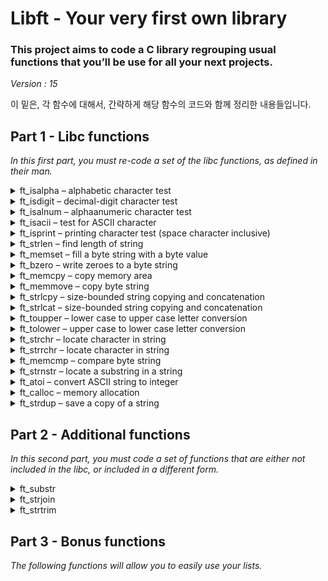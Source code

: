 # Libft - Your very first own library

### This project aims to code a C library regrouping usual functions that you’ll be use for all your next projects.
*Version : 15*

이 밑은, 각 함수에 대해서, 간략하게 해당 함수의 코드와 함께 정리한 내용들입니다.

## Part 1 - Libc functions

*In this first part, you must re-code a set of the libc functions, as defined in their
man.*

<details>
    <summary>ft_isalpha – alphabetic character test</summary>

<!-- MARKDOWN-AUTO-DOCS:START (CODE:src=./libft/ft_isalpha.c) -->
<!-- The below code snippet is automatically added from ./libft/ft_isalpha.c -->
```c
/* ************************************************************************** */
/*                                                                            */
/*                                                        :::      ::::::::   */
/*   ft_isalpha.c                                       :+:      :+:    :+:   */
/*                                                    +:+ +:+         +:+     */
/*   By: tjo <tjo@student.42seoul.kr>               +#+  +:+       +#+        */
/*                                                +#+#+#+#+#+   +#+           */
/*   Created: 2022/03/10 15:09:42 by tjo               #+#    #+#             */
/*   Updated: 2022/03/10 15:57:06 by tjo              ###   ########.fr       */
/*                                                                            */
/* ************************************************************************** */

int	ft_isalpha(int c)
{
	return (('A' <= c && c <= 'Z') || ('a' <= c && c <= 'z'));
}
```
<!-- MARKDOWN-AUTO-DOCS:END -->
* 인자가 알파벳에 속한다면 1을 리턴하고, 아니라면 0을 리턴한다.

- - -
</details>

<details>
    <summary>ft_isdigit – decimal-digit character test</summary>

<!-- MARKDOWN-AUTO-DOCS:START (CODE:src=./libft/ft_isdigit.c) -->
<!-- The below code snippet is automatically added from ./libft/ft_isdigit.c -->
```c
/* ************************************************************************** */
/*                                                                            */
/*                                                        :::      ::::::::   */
/*   ft_isdigit.c                                       :+:      :+:    :+:   */
/*                                                    +:+ +:+         +:+     */
/*   By: tjo <tjo@student.42seoul.kr>               +#+  +:+       +#+        */
/*                                                +#+#+#+#+#+   +#+           */
/*   Created: 2022/03/10 15:09:42 by tjo               #+#    #+#             */
/*   Updated: 2022/03/10 15:57:07 by tjo              ###   ########.fr       */
/*                                                                            */
/* ************************************************************************** */

int	ft_isdigit(int c)
{
	return ('0' <= c && c <= '9');
}
```
<!-- MARKDOWN-AUTO-DOCS:END -->
* 인자가 10진수 숫자에 속한다면 1을 리턴하고, 아니라면 0을 리턴한다.
*
- - -
</details>

<details>
    <summary>ft_isalnum – alphaanumeric character test</summary>

<!-- MARKDOWN-AUTO-DOCS:START (CODE:src=./libft/ft_isalnum.c) -->
<!-- The below code snippet is automatically added from ./libft/ft_isalnum.c -->
```c
/* ************************************************************************** */
/*                                                                            */
/*                                                        :::      ::::::::   */
/*   ft_isalnum.c                                       :+:      :+:    :+:   */
/*                                                    +:+ +:+         +:+     */
/*   By: tjo <tjo@student.42seoul.kr>               +#+  +:+       +#+        */
/*                                                +#+#+#+#+#+   +#+           */
/*   Created: 2022/03/10 15:09:42 by tjo               #+#    #+#             */
/*   Updated: 2022/03/10 15:56:53 by tjo              ###   ########.fr       */
/*                                                                            */
/* ************************************************************************** */

int	ft_isalnum(int c)
{
	return (('0' <= c && c <= '9') \
	|| ('a' <= c && c <= 'z') || ('A' <= c && c <= 'Z'));
}
```
<!-- MARKDOWN-AUTO-DOCS:END -->
* 인자가 알파벳이나, 10진수 숫자에 속한다면 1을 리턴하고, 아니라면 0을 리턴한다.

- - -
</details>

<details>
    <summary>ft_isacii – test for ASCII character</summary>

<!-- MARKDOWN-AUTO-DOCS:START (CODE:src=./libft/ft_isascii.c) -->
<!-- The below code snippet is automatically added from ./libft/ft_isascii.c -->
```c
/* ************************************************************************** */
/*                                                                            */
/*                                                        :::      ::::::::   */
/*   ft_isascii.c                                       :+:      :+:    :+:   */
/*                                                    +:+ +:+         +:+     */
/*   By: tjo <tjo@student.42seoul.kr>               +#+  +:+       +#+        */
/*                                                +#+#+#+#+#+   +#+           */
/*   Created: 2022/03/10 15:51:01 by tjo               #+#    #+#             */
/*   Updated: 2022/03/10 15:51:52 by tjo              ###   ########.fr       */
/*                                                                            */
/* ************************************************************************** */

int	ft_isascii(int c)
{
	return (0 <= c && c <= 0177);
}
```
<!-- MARKDOWN-AUTO-DOCS:END -->
* 인자가 아스키코드에 속한다면 1을 리턴하고, 아니라면 0을 리턴한다.

- - -
</details>

<details>
    <summary>ft_isprint – printing character test (space character inclusive)</summary>

<!-- MARKDOWN-AUTO-DOCS:START (CODE:src=./libft/ft_isprint.c) -->
<!-- The below code snippet is automatically added from ./libft/ft_isprint.c -->
```c
/* ************************************************************************** */
/*                                                                            */
/*                                                        :::      ::::::::   */
/*   ft_isprint.c                                       :+:      :+:    :+:   */
/*                                                    +:+ +:+         +:+     */
/*   By: tjo <tjo@student.42seoul.kr>               +#+  +:+       +#+        */
/*                                                +#+#+#+#+#+   +#+           */
/*   Created: 2022/03/10 15:52:10 by tjo               #+#    #+#             */
/*   Updated: 2022/03/10 15:53:37 by tjo              ###   ########.fr       */
/*                                                                            */
/* ************************************************************************** */

int	ft_isprint(int c)
{
	return (040 <= c && c <= 0176);
}
```
<!-- MARKDOWN-AUTO-DOCS:END -->
* 인자가 출력가능한 문자에 속한다면 1을 리턴하고, 아니라면 0을 리턴한다.

- - -
</details>

<details>
    <summary>ft_strlen – find length of string</summary>

<!-- MARKDOWN-AUTO-DOCS:START (CODE:src=./libft/ft_strlen.c) -->
<!-- The below code snippet is automatically added from ./libft/ft_strlen.c -->
```c
/* ************************************************************************** */
/*                                                                            */
/*                                                        :::      ::::::::   */
/*   ft_strlen.c                                        :+:      :+:    :+:   */
/*                                                    +:+ +:+         +:+     */
/*   By: tjo <tjo@student.42seoul.kr>               +#+  +:+       +#+        */
/*                                                +#+#+#+#+#+   +#+           */
/*   Created: 2022/03/10 15:53:54 by tjo               #+#    #+#             */
/*   Updated: 2022/03/24 15:04:23 by tjo              ###   ########.fr       */
/*                                                                            */
/* ************************************************************************** */

int	ft_strlen(const char *s)
{
	int	n;

	n = 0;
	while (s[n])
		n++;
	return (n);
}
```
<!-- MARKDOWN-AUTO-DOCS:END -->
* 인자로 주어진 스트링의 길이를 리턴한다
* 스트링의 마지막 글자가 널 문자인 것을 이용해서, 문자열의 길이를 찾는다.

- - -
</details>

<details>
    <summary>ft_memset – fill a byte string with a byte value</summary>

<!-- MARKDOWN-AUTO-DOCS:START (CODE:src=./libft/ft_memset.c) -->
<!-- The below code snippet is automatically added from ./libft/ft_memset.c -->
```c
/* ************************************************************************** */
/*                                                                            */
/*                                                        :::      ::::::::   */
/*   ft_memset.c                                        :+:      :+:    :+:   */
/*                                                    +:+ +:+         +:+     */
/*   By: tjo <tjo@student.42seoul.kr>               +#+  +:+       +#+        */
/*                                                +#+#+#+#+#+   +#+           */
/*   Created: 2022/03/10 15:55:06 by tjo               #+#    #+#             */
/*   Updated: 2022/04/07 20:51:26 by tjo              ###   ########.fr       */
/*                                                                            */
/* ************************************************************************** */

#include"./libft.h"

void	*ft_memset(void *b, int c, size_t len)
{
	char	*cur;

	cur = (char *)b;
	while (len--)
		*(cur++) = (char)c;
	return (b);
}
```
<!-- MARKDOWN-AUTO-DOCS:END -->
* 인자로 주어진 포인터 b부터, *len* 만큼의 바이트를 c로 채운 후 그 주소의 포인터를 리턴한다.
* 메모리를 한 바이트씩 채우기 위해, *void*\*를 *char*\*로 변환해서 사용했다.

- - -
</details>

<details>
    <summary>ft_bzero – write zeroes to a byte string</summary>

<!-- MARKDOWN-AUTO-DOCS:START (CODE:src=./libft/ft_bzero.c) -->
<!-- The below code snippet is automatically added from ./libft/ft_bzero.c -->
```c
/* ************************************************************************** */
/*                                                                            */
/*                                                        :::      ::::::::   */
/*   ft_bzero.c                                         :+:      :+:    :+:   */
/*                                                    +:+ +:+         +:+     */
/*   By: tjo <tjo@student.42seoul.kr>               +#+  +:+       +#+        */
/*                                                +#+#+#+#+#+   +#+           */
/*   Created: 2022/03/22 14:58:52 by tjo               #+#    #+#             */
/*   Updated: 2022/04/07 20:50:42 by tjo              ###   ########.fr       */
/*                                                                            */
/* ************************************************************************** */

#include"./libft.h"

void	ft_bzero(void *s, size_t n)
{
	while (n--)
		*(char *)(s++) = 0;
}
```
<!-- MARKDOWN-AUTO-DOCS:END -->
* 인자로 주어진 포인터 *s*부터, *n* 만큼의 바이트를 0으로 채운다.
* 메모리를 한 바이트씩 채우기 위해, *void*\*를 *char*\*로 변환해서 사용했다.

- - -
</details>

<details>
    <summary>ft_memcpy – copy memory area</summary>

<!-- MARKDOWN-AUTO-DOCS:START (CODE:src=./libft/ft_memcpy.c) -->
<!-- The below code snippet is automatically added from ./libft/ft_memcpy.c -->
```c
/* ************************************************************************** */
/*                                                                            */
/*                                                        :::      ::::::::   */
/*   ft_memcpy.c                                        :+:      :+:    :+:   */
/*                                                    +:+ +:+         +:+     */
/*   By: tjo <tjo@student.42seoul.kr>               +#+  +:+       +#+        */
/*                                                +#+#+#+#+#+   +#+           */
/*   Created: 2022/03/22 15:00:13 by tjo               #+#    #+#             */
/*   Updated: 2022/04/07 20:51:23 by tjo              ###   ########.fr       */
/*                                                                            */
/* ************************************************************************** */

#include"./libft.h"

void	*ft_memcpy(void *dst, const void *src, size_t n)
{
	size_t	cur;

	if (!dst && !src)
		return (0);
	cur = -1;
	while (++cur < n)
		*(char *)(dst + cur) = *((char *)src + (cur));
	return (dst);
}
```
<!-- MARKDOWN-AUTO-DOCS:END -->
* *src* 포인터로부터 *n* 만큼의 바이트를, *dst* 포인터부터 붙여넣은 후 그 주소의 포인터를 리턴한다.
* 메모리를 한 바이트씩 채우기 위해, *void*\*를 *char*\*로 변환해서 사용했다.

- - -
</details>

<details>
    <summary>ft_memmove – copy byte string</summary>

<!-- MARKDOWN-AUTO-DOCS:START (CODE:src=./libft/ft_memmove.c) -->
<!-- The below code snippet is automatically added from ./libft/ft_memmove.c -->
```c
/* ************************************************************************** */
/*                                                                            */
/*                                                        :::      ::::::::   */
/*   ft_memmove.c                                       :+:      :+:    :+:   */
/*                                                    +:+ +:+         +:+     */
/*   By: tjo <tjo@student.42seoul.kr>               +#+  +:+       +#+        */
/*                                                +#+#+#+#+#+   +#+           */
/*   Created: 2022/03/22 15:10:24 by tjo               #+#    #+#             */
/*   Updated: 2022/04/07 23:27:49 by tjo              ###   ########.fr       */
/*                                                                            */
/* ************************************************************************** */

#include"./libft.h"

void	*ft_memmove(void *dst, const void *src, size_t len)
{
	size_t	cur;

	if (!dst && !src)
		return (0);
	if (dst < src)
	{
		cur = 0;
		while (0 <= cur && cur < len)
		{
			*((char *)dst + cur) = *((char *)src + cur);
			cur++;
		}
	}
	else
	{
		cur = len - 1;
		while (0 <= cur && cur < len)
		{
			*((char *)dst + cur) = *((char *)src + cur);
			cur--;
		}
	}
	return (dst);
}
```
<!-- MARKDOWN-AUTO-DOCS:END -->
* *src* 포인터로부터 *n* 만큼의 바이트를, *dst* 포인터부터 붙여넣은 후 그 주소의 포인터를 리턴한다.
* 메모리를 한 바이트씩 채우기 위해, *void*\*를 *char*\*로 변환해서 사용했다.
* **ft_memcpy**와 다른 점은, **ft_memmove**는 두 메모리가 겹쳐있더라도 문제가 생기지 않는 방식으로 복사한다는 점이다.
* *dst*가 *src*보다 앞 쪽 메모리에 위치한다면 *src*의 앞부터 순차적으로 복사하며, 반대의 경우라면 *src*의 뒤부터 순차적으로 복사하여 데이터가 덮어씌워지는 것을 방지한다.

- - -
</details>

<details>
    <summary>ft_strlcpy – size-bounded string copying and concatenation</summary>

<!-- MARKDOWN-AUTO-DOCS:START (CODE:src=./libft/ft_strlcpy.c) -->
<!-- The below code snippet is automatically added from ./libft/ft_strlcpy.c -->
```c
/* ************************************************************************** */
/*                                                                            */
/*                                                        :::      ::::::::   */
/*   ft_strlcpy.c                                       :+:      :+:    :+:   */
/*                                                    +:+ +:+         +:+     */
/*   By: tjo <tjo@student.42seoul.kr>               +#+  +:+       +#+        */
/*                                                +#+#+#+#+#+   +#+           */
/*   Created: 2022/03/22 15:13:39 by tjo               #+#    #+#             */
/*   Updated: 2022/04/08 00:43:27 by tjo              ###   ########.fr       */
/*                                                                            */
/* ************************************************************************** */

#include"./libft.h"

size_t	ft_strlcpy(char *dst, const char *src, size_t dstsize)
{
	size_t const	src_len = ft_strlen(src);
	size_t			cur;

	if (dstsize == 0)
		return (src_len);
	cur = 0;
	while (cur < src_len && cur < dstsize - 1)
	{
		dst[cur] = src[cur];
		cur++;
	}
	dst[cur] = '\0';
	return (src_len);
}
```
<!-- MARKDOWN-AUTO-DOCS:END -->
* *src* 스트링을, *dst* 스트링의 위치에 복사한 뒤 *src* 스트링의 길이를 리턴한다.
* *dstsize*는 *dst* 포인터에 할당된 공간의 크기를 의미한다. 만약 *dst* 스트링이 *dstsize*보다 크다면, 해당 스트링은 비정상적인 스트링인 것이다.
* 리턴값을 통해 스트링이 온전히 복사되었는지 확인할 수 있다. 만약 *dstsize*보다 리턴값이 크다면, *src* 스트링이 일부 잘려서 복사된 것이다.
* *dstsize*가 1 이상이고, 인자로 주어진 *dst* 스트링이 정상이라면, 수정된 *dst* 스트링은 NULL-termination이 보장된다.

- - -
</details>

<details>
    <summary>ft_strlcat – size-bounded string copying and concatenation</summary>

<!-- MARKDOWN-AUTO-DOCS:START (CODE:src=./libft/ft_strlcat.c) -->
<!-- The below code snippet is automatically added from ./libft/ft_strlcat.c -->
```c
/* ************************************************************************** */
/*                                                                            */
/*                                                        :::      ::::::::   */
/*   ft_strlcat.c                                       :+:      :+:    :+:   */
/*                                                    +:+ +:+         +:+     */
/*   By: tjo <tjo@student.42seoul.kr>               +#+  +:+       +#+        */
/*                                                +#+#+#+#+#+   +#+           */
/*   Created: 2022/03/22 15:23:51 by tjo               #+#    #+#             */
/*   Updated: 2022/04/07 20:51:50 by tjo              ###   ########.fr       */
/*                                                                            */
/* ************************************************************************** */

#include"./libft.h"

size_t	ft_strlcat(char *dst, const char *src, size_t dstsize)
{
	size_t	src_len;
	size_t	dst_len;
	size_t	cur;

	src_len = ft_strlen(src);
	dst_len = 0;
	while (dst[dst_len])
	{
		if (dstsize < dst_len)
			return (dstsize + src_len);
		dst_len++;
	}
	if (dstsize < dst_len)
		return (dstsize + src_len);
	cur = dst_len;
	while (cur - dst_len < src_len && cur + 1 < dstsize)
	{
		dst[cur] = src[cur - dst_len];
		cur++;
	}
	dst[cur] = '\0';
	return (dst_len + src_len);
}
```
<!-- MARKDOWN-AUTO-DOCS:END -->
* *src* 스트링을, *dst* 스트링의 뒤부터 이어붙인 후, 만들어 질 스트링의 길이를 리턴한다.
* *dstsize*는 *dst* 포인터에 할당된 공간의 크기를 의미한다. 만약 *dst* 스트링이 *dstsize*보다 크다면, 해당 스트링은 비정상적인 스트링인 것이다.
* 리턴값을 통해 스트링이 온전히 복사되었는지 확인할 수 있다. 만약 *dstsize*보다 리턴값이 크다면, *src* 스트링이 일부 잘려서 복사된 것이다.
* dstsize가 1 이상이고, 인자로 주어진 *dst* 스트링이 정상이라면, 수정된 *dst* 스트링은 NULL-termination이 보장된다.

- - -
</details>

<details>
    <summary>ft_toupper – lower case to upper case letter conversion</summary>

<!-- MARKDOWN-AUTO-DOCS:START (CODE:src=./libft/ft_toupper.c) -->
<!-- The below code snippet is automatically added from ./libft/ft_toupper.c -->
```c
/* ************************************************************************** */
/*                                                                            */
/*                                                        :::      ::::::::   */
/*   ft_toupper.c                                       :+:      :+:    :+:   */
/*                                                    +:+ +:+         +:+     */
/*   By: tjo <tjo@student.42seoul.kr>               +#+  +:+       +#+        */
/*                                                +#+#+#+#+#+   +#+           */
/*   Created: 2022/03/22 15:30:37 by tjo               #+#    #+#             */
/*   Updated: 2022/03/22 15:32:55 by tjo              ###   ########.fr       */
/*                                                                            */
/* ************************************************************************** */

int	ft_toupper(int c)
{
	if ('a' <= c && c <= 'z')
		c += 'A' - 'a';
	return (c);
}
```
<!-- MARKDOWN-AUTO-DOCS:END -->
* 인자가 소문자라면, 대문자로 바꾸어 리턴한다.

- - -
</details>

<details>
    <summary>ft_tolower – upper case to lower case letter conversion</summary>

<!-- MARKDOWN-AUTO-DOCS:START (CODE:src=./libft/ft_tolower.c) -->
<!-- The below code snippet is automatically added from ./libft/ft_tolower.c -->
```c
/* ************************************************************************** */
/*                                                                            */
/*                                                        :::      ::::::::   */
/*   ft_tolower.c.c                                     :+:      :+:    :+:   */
/*                                                    +:+ +:+         +:+     */
/*   By: tjo <tjo@student.42seoul.kr>               +#+  +:+       +#+        */
/*                                                +#+#+#+#+#+   +#+           */
/*   Created: 2022/03/22 15:30:37 by tjo               #+#    #+#             */
/*   Updated: 2022/03/22 15:32:49 by tjo              ###   ########.fr       */
/*                                                                            */
/* ************************************************************************** */

int	ft_tolower(int c)
{
	if ('A' <= c && c <= 'Z')
		c += 'a' - 'A';
	return (c);
}
```
<!-- MARKDOWN-AUTO-DOCS:END -->
* 인자가 대문자라면, 소문자로 바꾸어 리턴한다.

- - -
</details>

<details>
    <summary>ft_strchr – locate character in string</summary>

<!-- MARKDOWN-AUTO-DOCS:START (CODE:src=./libft/ft_strchr.c) -->
<!-- The below code snippet is automatically added from ./libft/ft_strchr.c -->
```c
/* ************************************************************************** */
/*                                                                            */
/*                                                        :::      ::::::::   */
/*   ft_strchr.c                                        :+:      :+:    :+:   */
/*                                                    +:+ +:+         +:+     */
/*   By: tjo <tjo@student.42seoul.kr>               +#+  +:+       +#+        */
/*                                                +#+#+#+#+#+   +#+           */
/*   Created: 2022/03/22 15:33:51 by tjo               #+#    #+#             */
/*   Updated: 2022/04/07 15:08:12 by tjo              ###   ########.fr       */
/*                                                                            */
/* ************************************************************************** */

char	*ft_strchr(const char *s, int c)
{
	char			*cur;
	unsigned char	target;

	cur = (char *)s - 1;
	target = (unsigned char)c;
	while (cur++)
	{
		if (*cur == target)
			return (cur);
		if (*cur == '\0')
		{
			if (c == '\0')
				return (cur);
			else
				return (0);
		}
	}
	return (0);
}
```
<!-- MARKDOWN-AUTO-DOCS:END -->
* 인자로 주어진 *s* 스트링에서, 처음으로 등장하는 *c*의 주소를 리턴한다. 만약 *c*가 존재하지 않는다면 NULL을 리턴한다.

- - -
</details>

<details>
    <summary>ft_strrchr – locate character in string</summary>

<!-- MARKDOWN-AUTO-DOCS:START (CODE:src=./libft/ft_strrchr.c) -->
<!-- The below code snippet is automatically added from ./libft/ft_strrchr.c -->
```c
/* ************************************************************************** */
/*                                                                            */
/*                                                        :::      ::::::::   */
/*   ft_strrchr.c                                       :+:      :+:    :+:   */
/*                                                    +:+ +:+         +:+     */
/*   By: tjo <tjo@student.42seoul.kr>               +#+  +:+       +#+        */
/*                                                +#+#+#+#+#+   +#+           */
/*   Created: 2022/03/22 15:33:51 by tjo               #+#    #+#             */
/*   Updated: 2022/04/07 15:08:49 by tjo              ###   ########.fr       */
/*                                                                            */
/* ************************************************************************** */

char	*ft_strrchr(const char *s, int c)
{
	char			*cur;
	char			*ret;
	unsigned char	target;

	cur = (char *)s - 1;
	target = (unsigned char)c;
	ret = 0;
	while (cur++)
	{
		if (*cur == target)
			ret = cur;
		if (*cur == '\0')
			break ;
	}
	return (ret);
}
```
<!-- MARKDOWN-AUTO-DOCS:END -->
* 인자로 주어진 *s* 스트링에서, 마지막으로 등장하는 *c*의 주소를 리턴한다. 만약 *c*가 존재하지 않는다면 NULL을 리턴한다.

- - -
</details>

<details>
    <summary>ft_memcmp – compare byte string</summary>

<!-- MARKDOWN-AUTO-DOCS:START (CODE:src=./libft/ft_memcmp.c) -->
<!-- The below code snippet is automatically added from ./libft/ft_memcmp.c -->
```c
/* ************************************************************************** */
/*                                                                            */
/*                                                        :::      ::::::::   */
/*   ft_memcmp.c                                        :+:      :+:    :+:   */
/*                                                    +:+ +:+         +:+     */
/*   By: tjo <tjo@student.42seoul.kr>               +#+  +:+       +#+        */
/*                                                +#+#+#+#+#+   +#+           */
/*   Created: 2022/03/24 14:54:13 by tjo               #+#    #+#             */
/*   Updated: 2022/04/07 23:50:27 by tjo              ###   ########.fr       */
/*                                                                            */
/* ************************************************************************** */

#include"./libft.h"

int	ft_memcmp(const void *s1, const void *s2, size_t n)
{
	size_t	i;

	i = 0;
	while (i < n)
	{
		if (*((unsigned char *)s1 + i) != *((unsigned char *)s2 + i))
			return (*((unsigned char *)s1 + i) - *((unsigned char *)s2 + i));
		i++;
	}
	return (0);
}
```
<!-- MARKDOWN-AUTO-DOCS:END -->
* 인자로 주어진 포인터 *s1*, *s2*부터 *n*만큼의 바이트를 *unsigned char*로 비교한다.
* 두 메모리의 값이 일치한다면 0을 리턴하고, 아니라면 첫 번째로 다른 바이트의 차이를 리턴한다.
* 한 바이트씩 비교하기 위해 *void*\*를 *unsigned char*\*로 변환해서 사용했다.

- - -
</details>

<details>
    <summary>ft_strnstr – locate a substring in a string</summary>

<!-- MARKDOWN-AUTO-DOCS:START (CODE:src=./libft/ft_strnstr.c) -->
<!-- The below code snippet is automatically added from ./libft/ft_strnstr.c -->
```c
/* ************************************************************************** */
/*                                                                            */
/*                                                        :::      ::::::::   */
/*   ft_strnstr.c                                       :+:      :+:    :+:   */
/*                                                    +:+ +:+         +:+     */
/*   By: tjo <tjo@student.42seoul.kr>               +#+  +:+       +#+        */
/*                                                +#+#+#+#+#+   +#+           */
/*   Created: 2022/03/24 15:07:24 by tjo               #+#    #+#             */
/*   Updated: 2022/04/07 20:52:01 by tjo              ###   ########.fr       */
/*                                                                            */
/* ************************************************************************** */

#include"./libft.h"

char	*ft_strnstr(const char *haystack, const char *needle, size_t len)
{
	long long	cur_h;
	long long	cur_n;
	long long	len_h;
	long long	len_n;
	int			flag;

	if (!(*needle))
		return ((char *)haystack);
	cur_h = -1;
	len_h = ft_strlen(haystack);
	len_n = ft_strlen(needle);
	while (++cur_h + (size_t)len_n - 1 < len && cur_h + len_n - 1 < len_h)
	{
		cur_n = -1;
		flag = 1;
		while (++cur_n < len_n)
		{
			if (haystack[cur_h + cur_n] != needle[cur_n])
				flag = 0;
		}
		if (flag)
			return ((char *)haystack + cur_h);
	}
	return (0);
}
```
<!-- MARKDOWN-AUTO-DOCS:END -->
* *haystack* 문자열의, *needle* 문자열을 찾아 그 주소를 리턴한다. 최대 *len* 글자까지만 비교한다.
* 만약 *needle* 문자열이 빈 문자열이라면, *haystack* 문자열의 주소를 리턴하며, *needle* 문자열이 존재하지 않는다면 NULL을 리턴한다.

- - -
</details>

<details>
    <summary>ft_atoi – convert ASCII string to integer</summary>

<!-- MARKDOWN-AUTO-DOCS:START (CODE:src=./libft/ft_atoi.c) -->
<!-- The below code snippet is automatically added from ./libft/ft_atoi.c -->
```c
/* ************************************************************************** */
/*                                                                            */
/*                                                        :::      ::::::::   */
/*   ft_atoi.c                                          :+:      :+:    :+:   */
/*                                                    +:+ +:+         +:+     */
/*   By: tjo <tjo@student.42seoul.kr>               +#+  +:+       +#+        */
/*                                                +#+#+#+#+#+   +#+           */
/*   Created: 2022/04/01 04:50:29 by tjo               #+#    #+#             */
/*   Updated: 2022/04/07 20:50:29 by tjo              ###   ########.fr       */
/*                                                                            */
/* ************************************************************************** */

#include"./libft.h"

static int	my_isspace(int c)
{
	return ((9 <= c && c <= 13) || c == 20 || c == 32);
}

static int	my_issign(int c)
{
	return ('+' == c || '-' == c);
}

int	ft_atoi(const char *str)
{
	char		*cur;
	size_t		minus_cnt;
	long long	ret;

	cur = (char *)str;
	minus_cnt = 0;
	while (my_isspace(*cur))
		cur++;
	ret = 0;
	if (my_issign(*cur))
	{
		if (*cur == '-')
			minus_cnt++;
		cur++;
	}
	while (ft_isdigit(*cur))
		ret = ret * 10 + (*(cur++) - '0');
	if (minus_cnt & 1)
		ret *= -1;
	return (ret);
}
```
<!-- MARKDOWN-AUTO-DOCS:END -->
* 인자로 주어진 문자열을 10진수 정수로 변환하여 리턴한다.
* 음수와 양수의 나머지/나눗셈 연산이 다르므로, 음수라면 양수로 바꾸어준다.
* *INT32_MIN*을 양수로 변환하는 과정에서, *int*로는 오버플로우가 일어나므로 *long long*을 사용했다.
* 유효하지 않은 글자가 등장하는 즉시, 지금까지의 결과를 반환한다.

- - -
</details>

<details>
    <summary>ft_calloc – memory allocation</summary>

<!-- MARKDOWN-AUTO-DOCS:START (CODE:src=./libft/ft_calloc.c) -->
<!-- The below code snippet is automatically added from ./libft/ft_calloc.c -->
```c
/* ************************************************************************** */
/*                                                                            */
/*                                                        :::      ::::::::   */
/*   ft_calloc.c                                        :+:      :+:    :+:   */
/*                                                    +:+ +:+         +:+     */
/*   By: tjo <tjo@student.42seoul.kr>               +#+  +:+       +#+        */
/*                                                +#+#+#+#+#+   +#+           */
/*   Created: 2022/04/01 04:46:24 by tjo               #+#    #+#             */
/*   Updated: 2022/04/07 20:50:44 by tjo              ###   ########.fr       */
/*                                                                            */
/* ************************************************************************** */

#include"./libft.h"

void	*ft_calloc(size_t count, size_t size)
{
	void	*ret;

	ret = malloc(count * size);
	if (!ret)
		return (0);
	ft_bzero(ret, count * size);
	return (ret);
}
```
<!-- MARKDOWN-AUTO-DOCS:END -->
* *count* * *size* 만큼의 공간을 동적할당한 포인터를 리턴한다.
* *malloc*과 다른 점은, 동적할당된 공간을 모두 0으로 초기화 한 뒤 리턴한다는 것이다.

- - -
</details>

<details>
    <summary>ft_strdup – save a copy of a string</summary>

<!-- MARKDOWN-AUTO-DOCS:START (CODE:src=./libft/ft_strdup.c) -->
<!-- The below code snippet is automatically added from ./libft/ft_strdup.c -->
```c
/* ************************************************************************** */
/*                                                                            */
/*                                                        :::      ::::::::   */
/*   ft_strdup.c                                        :+:      :+:    :+:   */
/*                                                    +:+ +:+         +:+     */
/*   By: tjo <tjo@student.42seoul.kr>               +#+  +:+       +#+        */
/*                                                +#+#+#+#+#+   +#+           */
/*   Created: 2022/04/01 04:48:33 by tjo               #+#    #+#             */
/*   Updated: 2022/04/07 20:51:43 by tjo              ###   ########.fr       */
/*                                                                            */
/* ************************************************************************** */

#include"./libft.h"

char	*ft_strdup(const char *s1)
{
	size_t	target_len;
	char	*ret;

	target_len = ft_strlen(s1);
	ret = (char *)malloc(sizeof(char) * target_len + 1);
	if (!ret)
		return (0);
	ft_memmove(ret, s1, target_len);
	ret[target_len] = '\0';
	return (ret);
}
```
<!-- MARKDOWN-AUTO-DOCS:END -->
* *s1* 스트링을 복사한, 새로운 스트링을 동적할당하여 리턴한다.

- - -
</details>


## Part 2 - Additional functions

*In this second part, you must code a set of functions that are either not included in the
libc, or included in a different form.*

<details>
    <summary>ft_substr</summary>

<!-- MARKDOWN-AUTO-DOCS:START (CODE:src=./libft/ft_substr.c) -->
<!-- The below code snippet is automatically added from ./libft/ft_substr.c -->
```c
/* ************************************************************************** */
/*                                                                            */
/*                                                        :::      ::::::::   */
/*   ft_substr.c                                        :+:      :+:    :+:   */
/*                                                    +:+ +:+         +:+     */
/*   By: tjo <tjo@student.42seoul.kr>               +#+  +:+       +#+        */
/*                                                +#+#+#+#+#+   +#+           */
/*   Created: 2022/03/24 15:14:54 by tjo               #+#    #+#             */
/*   Updated: 2022/04/07 20:52:08 by tjo              ###   ########.fr       */
/*                                                                            */
/* ************************************************************************** */

#include"./libft.h"

static size_t	min(size_t a, size_t b)
{
	if (a < b)
		return (a);
	else
		return (b);
}

char	*ft_substr(char const *s, unsigned int start, size_t len)
{
	char	*ret;
	size_t	substr_len;

	if (!s)
		return (0);
	if ((unsigned int)ft_strlen(s) <= start)
	{
		ret = (char *)malloc(sizeof(char) * 1);
		ret[0] = '\0';
		return (ret);
	}
	substr_len = min(len, ft_strlen(s + start));
	ret = (char *)malloc(sizeof(char) * substr_len + 1);
	if (!ret)
		return (0);
	ft_memmove(ret, s + start, substr_len);
	ret[substr_len] = 0;
	return (ret);
}
```
<!-- MARKDOWN-AUTO-DOCS:END -->

> * Param:  
> #1. The string from which to create the substring.   
> #2. The start index of the substring in the string ’s’.  
> #3. The maximum length of the substring.  
> * Return:  
> The substring. NULL if the allocation fails.
> * Desc:  
> Allocates (with malloc(3)) and returns a substring from the string ’s’. The substring begins at index ’start’ and is of maximum size ’len’.

* *start*가 *s*의 길이보다 크다면, 빈 문자열을 반환하도록 예외를 처리해주었다.
* 그렇지 않다면, *ft_memmove*를 이용해서 *(s+start) ~ (s+start + substr_len+1)* 만큼을 옮긴 문자열을 복사해 리턴했다.

- - -
</details>

<details>
    <summary>ft_strjoin</summary>

<!-- MARKDOWN-AUTO-DOCS:START (CODE:src=./libft/ft_strjoin.c) -->
<!-- The below code snippet is automatically added from ./libft/ft_strjoin.c -->
```c
/* ************************************************************************** */
/*                                                                            */
/*                                                        :::      ::::::::   */
/*   ft_strjoin.c                                       :+:      :+:    :+:   */
/*                                                    +:+ +:+         +:+     */
/*   By: tjo <tjo@student.42seoul.kr>               +#+  +:+       +#+        */
/*                                                +#+#+#+#+#+   +#+           */
/*   Created: 2022/03/24 15:14:54 by tjo               #+#    #+#             */
/*   Updated: 2022/04/07 20:51:47 by tjo              ###   ########.fr       */
/*                                                                            */
/* ************************************************************************** */

#include"./libft.h"

char	*ft_strjoin(char const *s1, char const *s2)
{
	char	*ret;
	size_t	s1_len;
	size_t	s2_len;

	if (!s1 || !s2)
		return (0);
	s1_len = ft_strlen(s1);
	s2_len = ft_strlen(s2);
	ret = (char *)malloc(sizeof(char) * s1_len + s2_len + 1);
	if (!ret)
		return (0);
	ft_memmove(ret, s1, s1_len);
	ft_memmove(ret + s1_len, s2, s2_len);
	ret[s1_len + s2_len] = 0;
	return (ret);
}
```
<!-- MARKDOWN-AUTO-DOCS:END -->
> * Param:  
> #1. The prefix string.  
> #2. The suffix string.  
> * Return:  
> The new string. NULL if the allocation fails.  
> * Desc:  
> Allocates (with malloc(3)) and returns a new string, which is the result of the concatenation of ’s1’ and ’s2’.

* *s1*과 *s2*의 길이를 더한 값만큼 동적할당하여, *ft_memmove*를 이용해 복사해 리턴했다.
- - -
</details>

<details>
    <summary>ft_strtrim</summary>

<!-- MARKDOWN-AUTO-DOCS:START (CODE:src=./libft/ft_strtrim.c) -->
<!-- The below code snippet is automatically added from ./libft/ft_strtrim.c -->
```c
/* ************************************************************************** */
/*                                                                            */
/*                                                        :::      ::::::::   */
/*   ft_strtrim.c                                       :+:      :+:    :+:   */
/*                                                    +:+ +:+         +:+     */
/*   By: tjo <tjo@student.42seoul.kr>               +#+  +:+       +#+        */
/*                                                +#+#+#+#+#+   +#+           */
/*   Created: 2022/03/24 15:30:06 by tjo               #+#    #+#             */
/*   Updated: 2022/04/07 20:52:05 by tjo              ###   ########.fr       */
/*                                                                            */
/* ************************************************************************** */

#include"./libft.h"

static int	char_check(const char c, char *set)
{
	set--;
	while (*(++set) != '\0')
		if (c == *set)
			return (1);
	return (0);
}

static void	get_cur(size_t *lcur, size_t *rcur, char const *s1, char const *set)
{
	size_t	s_len;

	s_len = ft_strlen(s1);
	*lcur = 0;
	*rcur = s_len - 1;
	while (1)
	{
		if (!(*lcur < *rcur))
		{
			if (char_check(s1[*lcur], (char *)set))
				(*lcur)++;
			return ;
		}
		else if (*lcur < s_len && char_check(s1[*lcur], (char *)set))
			(*lcur)++;
		else if (0 <= *rcur && char_check(s1[*rcur], (char *)set))
			(*rcur)--;
		else
			return ;
	}
}

char	*ft_strtrim(char const *s1, char const *set)
{
	char	*ret;
	size_t	ret_len;
	size_t	lcur;
	size_t	rcur;

	if (!s1 || !set)
		return (0);
	get_cur(&lcur, &rcur, s1, set);
	ret_len = rcur - lcur + 1;
	ret = (char *)malloc(sizeof(char) * ret_len + 1);
	if (!ret)
		return (0);
	ft_memmove(ret, s1 + lcur, ret_len);
	ret[ret_len] = '\0';
	return (ret);
}
```
<!-- MARKDOWN-AUTO-DOCS:END -->
> * Param:  
> #1. The string to be trimmed.  
> #2. The reference set of characters to trim.  
> * Return:  
> The trimmed string. NULL if the allocation fails.  
> * Desc:  
> Allocates (with malloc(3)) and returns a copy of ’s1’ with the characters specified in ’set’ removed from the beginning and the end of the string.

* *s1*의 양 끝에 커서를 두고, 커서가 가리키는 글자가 *set*에 포함되는지 확인하면서, 움직이는 방법을 사용했다.
* *get_cur* 함수가 끝난 뒤, *lcur*와 *rcur*의 차이만큼을 동적할당한 뒤, *ft_memmove*를 이용해 복사해 리턴했다. 
- - -
</details>

## Part 3 - Bonus functions

*The following functions will allow you to easily use your lists.*
